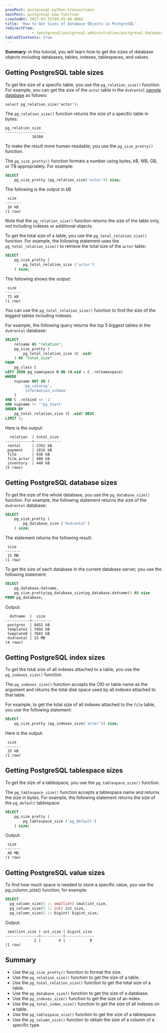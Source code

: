 ```yaml
---
prevPost: postgresql-python-transactions
nextPost: postgresql-now-function
createdAt: 2017-03-15T09:45:46.000Z
title: 'How to Get Sizes of Database Objects in PostgreSQL'
redirectFrom: 
            - /postgresql/postgresql-administration/postgresql-database-indexes-table-size
tableOfContents: true
---
```


**Summary**: in this tutorial, you will learn how to get the sizes of database objects including databases, tables, indexes, tablespaces, and values.

## Getting PostgreSQL table sizes

To get the size of a specific table, you use the `pg_relation_size()` function. For example, you can get the size of the `actor` table in the `dvdrental` [sample database](/postgresql/postgresql-getting-started/postgresql-sample-database) as follows:

```
select pg_relation_size('actor');
```

The `pg_relation_size()` function returns the size of a specific table in bytes:

```
pg_relation_size
------------------
            16384
```

To make the result more human-readable, you use the `pg_size_pretty()` function.

The `pg_size_pretty()` function formats a number using bytes, kB, MB, GB, or TB appropriately. For example:

```sql
SELECT
    pg_size_pretty (pg_relation_size('actor')) size;
```

The following is the output in kB

```
 size
-------
 16 kB
(1 row)
```

Note that the `pg_relation_size()` function returns the size of the table only, not including indexes or additional objects.

To get the total size of a table, you use the `pg_total_relation_size()` function. For example, the following statement uses the `pg_total_relation_size()` to retrieve the total size of the `actor` table:

```sql
SELECT
    pg_size_pretty (
        pg_total_relation_size ('actor')
    ) size;
```

The following shows the output:

```
 size
-------
 72 kB
(1 row)
```

You can use the `pg_total_relation_size()` function to find the size of the biggest tables including indexes.

For example, the following query returns the top 5 biggest tables in the `dvdrental` database:

```sql
SELECT
    relname AS "relation",
    pg_size_pretty (
        pg_total_relation_size (C .oid)
    ) AS "total_size"
FROM
    pg_class C
LEFT JOIN pg_namespace N ON (N.oid = C .relnamespace)
WHERE
    nspname NOT IN (
        'pg_catalog',
        'information_schema'
    )
AND C .relkind <> 'i'
AND nspname !~ '^pg_toast'
ORDER BY
    pg_total_relation_size (C .oid) DESC
LIMIT 5;
```

Here is the output:

```
  relation  | total_size
------------+------------
 rental     | 2352 kB
 payment    | 1816 kB
 film       | 936 kB
 film_actor | 488 kB
 inventory  | 440 kB
(5 rows)
```

## Getting PostgreSQL database sizes

To get the size of the whole database, you use the `pg_database_size()` function. For example, the following statement returns the size of the `dvdrental` database:

```sql
SELECT
    pg_size_pretty (
        pg_database_size ('dvdrental')
    ) size;
```

The statement returns the following result:

```
 size
-------
 15 MB
(1 row)
```

To get the size of each database in the current database server, you use the following statement:

```sql
SELECT
    pg_database.datname,
    pg_size_pretty(pg_database_size(pg_database.datname)) AS size
FROM pg_database;
```

Output:

```
  datname  |  size
-----------+---------
 postgres  | 8452 kB
 template1 | 7892 kB
 template0 | 7681 kB
 dvdrental | 15 MB
(4 rows)
```

## Getting PostgreSQL index sizes

To get the total size of all indexes attached to a table, you use the `pg_indexes_size()` function.

The `pg_indexes_size()` function accepts the OID or table name as the argument and returns the total disk space used by all indexes attached to that table.

For example, to get the total size of all indexes attached to the `film` table, you use the following statement:

```sql
SELECT
    pg_size_pretty (pg_indexes_size('actor')) size;
```

Here is the output:

```
 size
-------
 32 kB
(1 row)
```

## Getting PostgreSQL tablespace sizes

To get the size of a tablespace, you use the `pg_tablespace_size()` function.

The `pg_tablespace_size()` function accepts a tablespace name and returns the size in bytes. For example, the following statement returns the size of the `pg_default` tablespace:

```sql
SELECT
    pg_size_pretty (
        pg_tablespace_size ('pg_default')
    ) size;
```

Output:

```
 size
-------
 48 MB
(1 row)
```

## Getting PostgreSQL value sizes

To find how much space is needed to store a specific value, you use the pg_column_size() function, for example:

```sql
SELECT
  pg_column_size(5 :: smallint) smallint_size,
  pg_column_size(5 :: int) int_size,
  pg_column_size(5 :: bigint) bigint_size;
```

Output:

```
 smallint_size | int_size | bigint_size
---------------+----------+-------------
             2 |        4 |           8
(1 row)
```

## Summary

- Use the `pg_size_pretty()` function to format the size.
- Use the `pg_relation_size()` function to get the size of a table.
- Use the `pg_total_relation_size()` function to get the total size of a table.
- Use the `pg_database_size()` function to get the size of a database.
- Use the `pg_indexes_size()` function to get the size of an index.
- Use the `pg_total_index_size()` function to get the size of all indexes on a table.
- Use the `pg_tablespace_size()` function to get the size of a tablespace.
- Use the `pg_column_size()` function to obtain the size of a column of a specific type.

